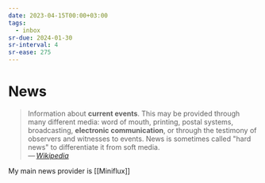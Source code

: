 ```yaml
---
date: 2023-04-15T00:00+03:00
tags:
  - inbox
sr-due: 2024-01-30
sr-interval: 4
sr-ease: 275
---
```


# News

> Information about **current events**. This may be provided through many
> different media: word of mouth, printing, postal systems, broadcasting,
> **electronic communication**, or through the testimony of observers and
> witnesses to events. News is sometimes called "hard news" to differentiate it
> from soft media.\
> — <cite>[Wikipedia](https://en.wikipedia.org/wiki/News)</cite>

My main news provider is [[Miniflux]]
